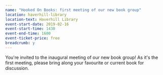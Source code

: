 ```yaml
---
name: "Hooked On Books: first meeting of our new book group"
location: haverhill-library
location-text: Haverhill Library
event-start-date: 2019-02-16
event-start-time: 1430
event-end-time: 1600
event-ticket-price: free
breadcrumb: y
---
```


You're invited to the inaugural meeting of our new book group! As it's the first meeting, please bring along your favourite or current book for discussion.
